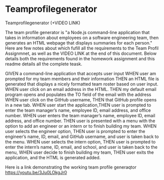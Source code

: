 # Teamprofilegenerator
Teamprofilegenerator (+VIDEO LINK)

The team profile generator is "a Node.js command-line application that takes in information about employees on a software engineering team, then generates an HTML webpage that displays summaries for each person." Here are few notes about which fufill all the requirements to the Team Profil Assignmnet, as well as the VIDEO LINK at the end of this document. 
Below details both the requirements found in the homework assignment and this readme details all the complete teask.

GIVEN a command-line application that accepts user input
WHEN user am prompted for my team members and their information
THEN an HTML file is generated that displays a nicely formatted team roster based on user input. WHEN user click on an email address in the HTML. THEN my default email program opens and populates the TO field of the email with the address
WHEN user click on the GitHub username, THEN that GitHub profile opens in a new tab. WHEN user start the application,THEN user is prompted to enter the team manager’s name, employee ID, email address, and office number. WHEN user enters the team manager’s name, employee ID, email address, and office number. THEN user is presented with a menu with the option to add an engineer or an intern or to finish building my team. WHEN user selects the engineer option, THEN user is prompted to enter the engineer’s name, ID, email, and GitHub username, and user is taken back to the menu. WHEN user selects the intern option, THEN user is prompted to enter the intern’s name, ID, email, and school, and user is taken back to the menu, WHEN user decide to finish building my team, THEN user exits the application, and the HTML is generated added.

Here is a link demonstrating the working team profile generaqtor
https://youtu.be/3Ju0LOkgJr0
